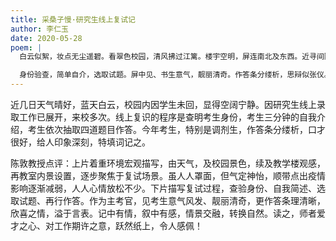 ```yaml
---
title: 采桑子慢·研究生线上复试记
author: 李仁玉
date: 2020-05-28
poem: |
  白云似絮，妆点无尘遥碧。看翠色校园，清风拂过江篱。楼宇空明，屏连南北及东西。近寻间隔，人人罩面，气定神怡。

  身份验查，简单自介，选取试题。屏中见、书生意气，靓丽清奇。作答条分缕析，思辩似张仪。繁霜生我，心中喜极，后辈堪依。
---
```


近几日天气晴好，蓝天白云，校园内因学生未回，显得空阔宁静。因研究生线上录取工作已展开，来校多次。线上复识的程序是查明考生身份，考生三分钟的自我介绍，考生依次抽取四道题目作答。今年考生，特别是调剂生，作答条分缕析，口才很好，给人印象深刻，特填词记之。

陈敦教授点评：上片着重环境宏观描写，由天气，及校园景色，续及教学楼观感，再教室内景设置，逐步聚焦于复试场景。虽人人罩面，但气定神怡，顺带点出疫情影响逐渐减弱，人人心情放松不少。下片描写复试过程，查验身份、自我简述、选取试题、再行作答。作为主考官，见考生意气风发、靓丽清奇，更作答条理清晰，欣喜之情，溢于言表。记中有情，叙中有感，情景交融，转换自然。读之，师者爱才之心、对工作期许之意，跃然纸上，令人感佩！
